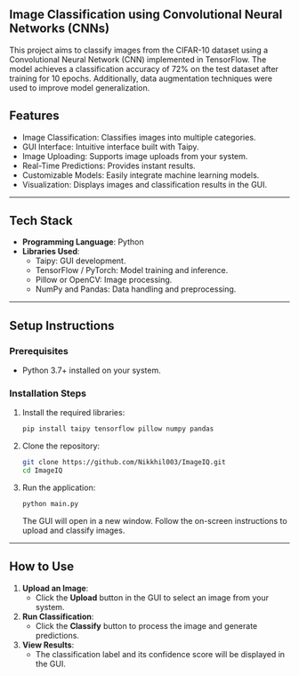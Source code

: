 Image Classification using Convolutional Neural Networks (CNNs)
-
This project aims to classify images from the CIFAR-10 dataset using a Convolutional Neural Network (CNN) implemented in TensorFlow. The model achieves a classification accuracy of 72% on the test dataset after training for 10 epochs. Additionally, data augmentation techniques were used to improve model generalization.

## Features  
- Image Classification: Classifies images into multiple categories.  
- GUI Interface: Intuitive interface built with Taipy.  
- Image Uploading: Supports image uploads from your system.  
- Real-Time Predictions: Provides instant results.  
- Customizable Models: Easily integrate machine learning models.  
- Visualization: Displays images and classification results in the GUI.  

---

## Tech Stack  
- **Programming Language**: Python  
- **Libraries Used**:  
  - Taipy: GUI development.  
  - TensorFlow / PyTorch: Model training and inference.  
  - Pillow or OpenCV: Image processing.  
  - NumPy and Pandas: Data handling and preprocessing.  

---

## Setup Instructions  

### Prerequisites  
- Python 3.7+ installed on your system.  

### Installation Steps  
1. Install the required libraries:  
   ```bash
   pip install taipy tensorflow pillow numpy pandas
   ```  
2. Clone the repository:  
   ```bash
   git clone https://github.com/Nikkhil003/ImageIQ.git  
   cd ImageIQ  
   ```  
3. Run the application:  
   ```bash
   python main.py
   ```  
   The GUI will open in a new window. Follow the on-screen instructions to upload and classify images.  

---

## How to Use  
1. **Upload an Image**:  
   - Click the **Upload** button in the GUI to select an image from your system.  
2. **Run Classification**:  
   - Click the **Classify** button to process the image and generate predictions.  
3. **View Results**:  
   - The classification label and its confidence score will be displayed in the GUI.

